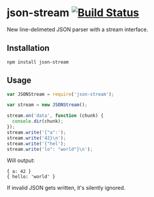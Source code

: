 # json-stream [![Build Status](https://secure.travis-ci.org/mmalecki/json-stream.png)](http://travis-ci.org/mmalecki/json-stream)
New line-delimeted JSON parser with a stream interface.

## Installation

    npm install json-stream

## Usage
```js
var JSONStream = require('json-stream');

var stream = new JSONStream();

stream.on('data', function (chunk) {
  console.dir(chunk);
});
stream.write('{"a":');
stream.write('42}\n');
stream.write('{"hel');
stream.write('lo": "world"}\n');
```

Will output:
```
{ a: 42 }
{ hello: 'world' }
```

If invalid JSON gets written, it's silently ignored.
